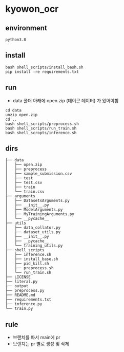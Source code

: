 # kyowon_ocr

## environment
```
python3.8
```

## install
```
bash shell_scripts/install_bash.sh
pip install -re requirements.txt
```

## run
- data 폴더 아래에 open.zip (데이콘 데이터) 가 있어야함
```
cd data
unzip open.zip
cd ..
bash shell_scripts/preprocess.sh
bash shell_scripts/run_train.sh
bash shell_scropts/inference.sh
```

## dirs 
```
├── data
│   ├── open.zip
│   ├── preprocess
│   ├── sample_submission.csv
│   ├── test
│   ├── test.csv
│   ├── train
│   └── train.csv
├── arguments
│   ├── DatasetsArguments.py
│   ├── __init__.py
│   ├── ModelArguments.py
│   ├── MyTrainingArguments.py
│   └── __pycache__
├── utils
│   ├── data_collator.py
│   ├── dataset_utils.py
│   ├── __init__.py
│   ├── __pycache__
│   └── training_utils.py
├── shell_scripts
│   ├── inference.sh
│   ├── install_base.sh
│   ├── pid_kill.sh
│   ├── preprocess.sh
│   └── run_train.sh
├── LICENSE
├── literal.py
├── output
├── preprocess.py
├── README.md
├── requirements.txt
├── inference.py
└── train.py
```

## rule
- 브랜치를 파서 main에 pr
- 브랜치는 pr 별로 생성 및 삭제